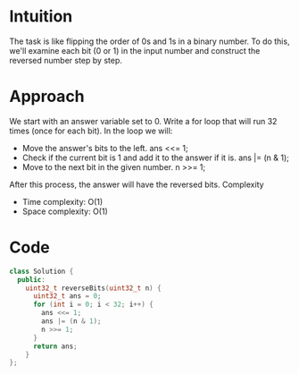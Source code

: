<!-- @format -->

# Intuition

The task is like flipping the order of 0s and 1s in a binary number. To do this, we'll examine each bit (0 or 1) in the input number and construct the reversed number step by step.

# Approach

We start with an answer variable set to 0. Write a for loop that will run 32 times (once for each bit). In the loop we will:

- Move the answer's bits to the left.
ans <<= 1;
- Check if the current bit is 1 and add it to the answer if it is.
ans |= (n & 1);
- Move to the next bit in the given number.
n >>= 1;

After this process, the answer will have the reversed bits.
Complexity

- Time complexity: O(1)
- Space complexity: O(1)

# Code

```cpp
class Solution {
  public:
    uint32_t reverseBits(uint32_t n) {
      uint32_t ans = 0;
      for (int i = 0; i < 32; i++) {
        ans <<= 1;
        ans |= (n & 1);
        n >>= 1;
      }
      return ans;
    }
};
```

